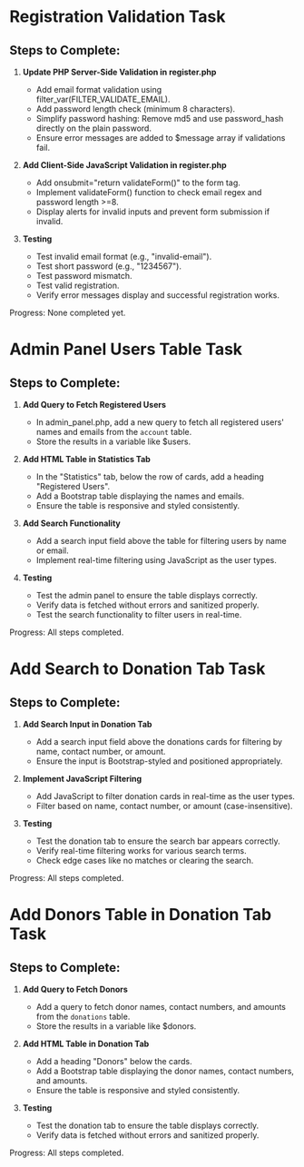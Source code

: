 # Registration Validation Task

## Steps to Complete:

1. **Update PHP Server-Side Validation in register.php**
   - Add email format validation using filter_var(FILTER_VALIDATE_EMAIL).
   - Add password length check (minimum 8 characters).
   - Simplify password hashing: Remove md5 and use password_hash directly on the plain password.
   - Ensure error messages are added to $message array if validations fail.

2. **Add Client-Side JavaScript Validation in register.php**
   - Add onsubmit="return validateForm()" to the form tag.
   - Implement validateForm() function to check email regex and password length >=8.
   - Display alerts for invalid inputs and prevent form submission if invalid.

3. **Testing**
   - Test invalid email format (e.g., "invalid-email").
   - Test short password (e.g., "1234567").
   - Test password mismatch.
   - Test valid registration.
   - Verify error messages display and successful registration works.

Progress: None completed yet.

# Admin Panel Users Table Task

## Steps to Complete:

1. **Add Query to Fetch Registered Users**
   - In admin_panel.php, add a new query to fetch all registered users' names and emails from the `account` table.
   - Store the results in a variable like $users.

2. **Add HTML Table in Statistics Tab**
   - In the "Statistics" tab, below the row of cards, add a heading "Registered Users".
   - Add a Bootstrap table displaying the names and emails.
   - Ensure the table is responsive and styled consistently.

3. **Add Search Functionality**
   - Add a search input field above the table for filtering users by name or email.
   - Implement real-time filtering using JavaScript as the user types.

4. **Testing**
   - Test the admin panel to ensure the table displays correctly.
   - Verify data is fetched without errors and sanitized properly.
   - Test the search functionality to filter users in real-time.

Progress: All steps completed.

# Add Search to Donation Tab Task

## Steps to Complete:

1. **Add Search Input in Donation Tab**
   - Add a search input field above the donations cards for filtering by name, contact number, or amount.
   - Ensure the input is Bootstrap-styled and positioned appropriately.

2. **Implement JavaScript Filtering**
   - Add JavaScript to filter donation cards in real-time as the user types.
   - Filter based on name, contact number, or amount (case-insensitive).

3. **Testing**
   - Test the donation tab to ensure the search bar appears correctly.
   - Verify real-time filtering works for various search terms.
   - Check edge cases like no matches or clearing the search.

Progress: All steps completed.

# Add Donors Table in Donation Tab Task

## Steps to Complete:

1. **Add Query to Fetch Donors**
   - Add a query to fetch donor names, contact numbers, and amounts from the `donations` table.
   - Store the results in a variable like $donors.

2. **Add HTML Table in Donation Tab**
   - Add a heading "Donors" below the cards.
   - Add a Bootstrap table displaying the donor names, contact numbers, and amounts.
   - Ensure the table is responsive and styled consistently.

3. **Testing**
   - Test the donation tab to ensure the table displays correctly.
   - Verify data is fetched without errors and sanitized properly.

Progress: All steps completed.
